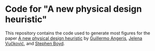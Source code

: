 # Code for "A new physical design heuristic"

This repository contains the code used to generate most figures for the paper
[A new physical design heuristic](http://stanford.edu/~guillean/papers/physical_design_heuristic.pdf) by
[Guillermo Angeris](http://web.stanford.edu/~guillean/),
[Jelena Vučković](http://web.stanford.edu/~jela/),
and [Stephen Boyd](http://web.stanford.edu/~boyd/).

